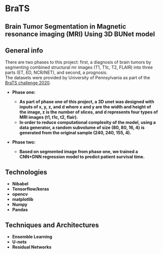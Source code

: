 # BraTS
## Brain Tumor Segmentation in Magnetic resonance imaging (MRI) Using 3D BUNet model

## General info
There are two phases to this project: first, a diagnosis of brain tumors by segmenting combined structural mr images (T1, T1c, T2, FLAIR) into three parts (ET, ED, NCR/NET), and second, a prognosis. <br />
The datasets were provided by University of Pennsylvania as part of the [BraTS challenge 2020](https://www.med.upenn.edu/cbica/brats2020/data.html). <b />

* Phase one: 
  * As part of phase one of this project, a 3D unet was designed with inputs of x, y, z, and d where x and y are the width and height of the image, z is the number of slices, and d represents four types of MRI images (t1, t1c, t2, flair). 
  * In order to reduce computational complexity of the model, using a data generator, a random subvolume of size (80, 80, 16, 4) is generated from the original sample (240, 240, 155, 4).

* Phase two:
  * Based on segmented image from phase one, we trained a CNN+DNN regression model to predict patient survival time. 

## Technologies
* Nibabel
* Tensorflow/keras
* opencv
* matplotlib
* Numpy
* Pandas

## Techniques and Architectures
* Ensemble Learning
* U-nets
* Residual Networks



